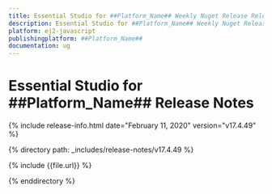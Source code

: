 ```yaml
---
title: Essential Studio for ##Platform_Name## Weekly Nuget Release Release Notes  
description: Essential Studio for ##Platform_Name## Weekly Nuget Release Release Notes  
platform: ej2-javascript
publishingplatform: ##Platform_Name##
documentation: ug
---
```


# Essential Studio for  ##Platform_Name##  Release Notes  

{% include release-info.html date="February 11, 2020"   version="v17.4.49"  %} 

{% directory path: _includes/release-notes/v17.4.49 %}

{% include {{file.url}} %}

{% enddirectory %}
